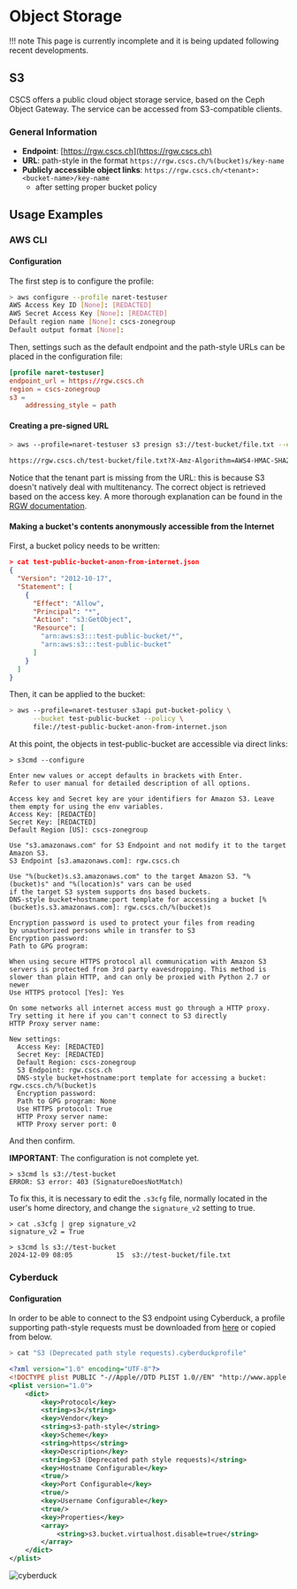 # Object Storage

!!! note
    This page is currently incomplete and it is being updated following recent developments.

## S3

CSCS offers a public cloud object storage service, based on the Ceph Object Gateway. The service can be accessed from S3-compatible clients.

### General Information

* __Endpoint__: [https://rgw.cscs.ch](https://rgw.cscs.ch)
* __URL__: path-style in the format `https://rgw.cscs.ch/%(bucket)s/key-name`
* __Publicly accessible object links__: `https://rgw.cscs.ch/<tenant>:<bucket-name>/key-name`
    *  after setting proper bucket policy

## Usage Examples

### AWS CLI

#### Configuration

The first step is to configure the profile:

```bash
> aws configure --profile naret-testuser
AWS Access Key ID [None]: [REDACTED]
AWS Secret Access Key [None]: [REDACTED]
Default region name [None]: cscs-zonegroup
Default output format [None]:
```

Then, settings such as the default endpoint and the path-style URLs can be placed in the configuration file:

```toml
[profile naret-testuser]
endpoint_url = https://rgw.cscs.ch
region = cscs-zonegroup
s3 =
    addressing_style = path
```

#### Creating a pre-signed URL

```bash
> aws --profile=naret-testuser s3 presign s3://test-bucket/file.txt --expires-in 300
 
https://rgw.cscs.ch/test-bucket/file.txt?X-Amz-Algorithm=AWS4-HMAC-SHA256&X-Amz-Credential=IA6AOCNMKPDXQ0YNA3DP%2F20241209%2Fcscs-zonegroup%2Fs3%2Faws4_request&X-Amz-Date=20241209T080748Z&X-Amz-Expires=300&X-Amz-SignedHeaders=host&X-Amz-Signature=f2e2adb457f6fd43401124e4ea2650fba528e614ab661f9c05e2fa2e77691b5d
```

Notice that the tenant part is missing from the URL: this is because S3 doesn't natively deal with multitenancy.
The correct object is retrieved based on the access key.
A more thorough explanation can be found in the [RGW documentation](https://docs.ceph.com/en/reef/radosgw/multitenancy/#s3).

#### Making a bucket's contents anonymously accessible from the Internet

First, a bucket policy needs to be written:

```json
> cat test-public-bucket-anon-from-internet.json
{
  "Version": "2012-10-17",
  "Statement": [
    {
      "Effect": "Allow",
      "Principal": "*",
      "Action": "s3:GetObject",
      "Resource": [
        "arn:aws:s3:::test-public-bucket/*",
        "arn:aws:s3:::test-public-bucket"
      ]
    }
  ]
}
```

Then, it can be applied to the bucket:

```bash
> aws --profile=naret-testuser s3api put-bucket-policy \
      --bucket test-public-bucket --policy \
      file://test-public-bucket-anon-from-internet.json
```

At this point, the objects in test-public-bucket are accessible via direct links:

```
> s3cmd --configure
 
Enter new values or accept defaults in brackets with Enter.
Refer to user manual for detailed description of all options.
 
Access key and Secret key are your identifiers for Amazon S3. Leave them empty for using the env variables.
Access Key: [REDACTED]
Secret Key: [REDACTED]
Default Region [US]: cscs-zonegroup
 
Use "s3.amazonaws.com" for S3 Endpoint and not modify it to the target Amazon S3.
S3 Endpoint [s3.amazonaws.com]: rgw.cscs.ch
 
Use "%(bucket)s.s3.amazonaws.com" to the target Amazon S3. "%(bucket)s" and "%(location)s" vars can be used
if the target S3 system supports dns based buckets.
DNS-style bucket+hostname:port template for accessing a bucket [%(bucket)s.s3.amazonaws.com]: rgw.cscs.ch/%(bucket)s
 
Encryption password is used to protect your files from reading
by unauthorized persons while in transfer to S3
Encryption password:
Path to GPG program:
 
When using secure HTTPS protocol all communication with Amazon S3
servers is protected from 3rd party eavesdropping. This method is
slower than plain HTTP, and can only be proxied with Python 2.7 or newer
Use HTTPS protocol [Yes]: Yes
 
On some networks all internet access must go through a HTTP proxy.
Try setting it here if you can't connect to S3 directly
HTTP Proxy server name:
 
New settings:
  Access Key: [REDACTED]
  Secret Key: [REDACTED]
  Default Region: cscs-zonegroup
  S3 Endpoint: rgw.cscs.ch
  DNS-style bucket+hostname:port template for accessing a bucket: rgw.cscs.ch/%(bucket)s
  Encryption password:
  Path to GPG program: None
  Use HTTPS protocol: True
  HTTP Proxy server name:
  HTTP Proxy server port: 0
```

And then confirm.

__IMPORTANT__: The configuration is not complete yet.

```
> s3cmd ls s3://test-bucket
ERROR: S3 error: 403 (SignatureDoesNotMatch)
```

To fix this, it is necessary to edit the `.s3cfg` file, normally located in the user's home directory, and change the `signature_v2` setting to true.

```
> cat .s3cfg | grep signature_v2
signature_v2 = True
 
> s3cmd ls s3://test-bucket
2024-12-09 08:05           15  s3://test-bucket/file.txt
```

### Cyberduck

#### Configuration

In order to be able to connect to the S3 endpoint using Cyberduck, a profile supporting path-style requests must be downloaded from [here](https://profiles.cyberduck.io/S3%20(Deprecated%20path%20style%20requests).cyberduckprofile) or copied from below.


```bash
> cat "S3 (Deprecated path style requests).cyberduckprofile"
```
```xml
<?xml version="1.0" encoding="UTF-8"?>
<!DOCTYPE plist PUBLIC "-//Apple//DTD PLIST 1.0//EN" "http://www.apple.com/DTDs/PropertyList-1.0.dtd">
<plist version="1.0">
    <dict>
        <key>Protocol</key>
        <string>s3</string>
        <key>Vendor</key>
        <string>s3-path-style</string>
        <key>Scheme</key>
        <string>https</string>
        <key>Description</key>
        <string>S3 (Deprecated path style requests)</string>
        <key>Hostname Configurable</key>
        <true/>
        <key>Port Configurable</key>
        <true/>
        <key>Username Configurable</key>
        <true/>
        <key>Properties</key>
        <array>
            <string>s3.bucket.virtualhost.disable=true</string>
        </array>
    </dict>
</plist>
```

![cyberduck](../images/storage/cyberduck.png)

